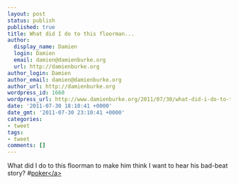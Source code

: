 ```yaml
---
layout: post
status: publish
published: true
title: What did I do to this floorman...
author:
  display_name: Damien
  login: Damien
  email: damien@damienburke.org
  url: http://damienburke.org
author_login: Damien
author_email: damien@damienburke.org
author_url: http://damienburke.org
wordpress_id: 1660
wordpress_url: http://www.damienburke.org/2011/07/30/what-did-i-do-to-this-floorman-2/
date: '2011-07-30 18:10:41 +0000'
date_gmt: '2011-07-30 23:10:41 +0000'
categories:
- tweet
tags:
- tweet
comments: []
---
```

<p>What did I do to this floorman to make him think I want to hear his bad-beat story? #<a href="http:&#47;&#47;search.twitter.com&#47;search?q=%23poker" class="aktt_hashtag">poker<&#47;a></p>
